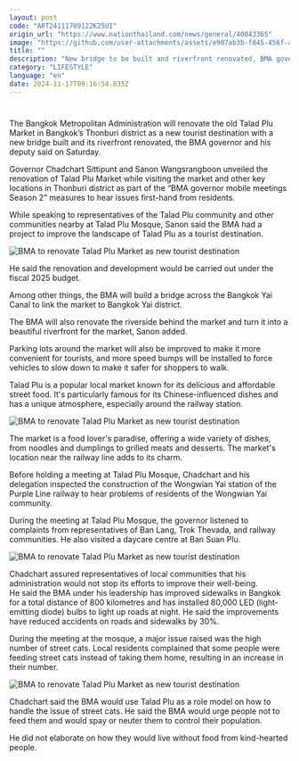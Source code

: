 ```yaml
---
layout: post
code: "ART24111709122K25UI"
origin_url: "https://www.nationthailand.com/news/general/40043365"
image: "https://github.com/user-attachments/assets/e907ab3b-f845-456f-affa-3521ff92cbe8"
title: ""
description: "New bridge to be built and riverfront renovated, BMA governor announces"
category: "LIFESTYLE"
language: "en"
date: 2024-11-17T09:16:54.835Z
---
```


# 









The Bangkok Metropolitan Administration will renovate the old Talad Plu Market in Bangkok’s Thonburi district as a new tourist destination with a new bridge built and its riverfront renovated, the BMA governor and his deputy said on Saturday.

Governor Chadchart Sittipunt and Sanon Wangsrangboon unveiled the renovation of Talad Plu Market while visiting the market and other key locations in Thonburi district as part of the “BMA governor mobile meetings Season 2” measures to hear issues first-hand from residents.

While speaking to representatives of the Talad Plu community and other communities nearby at Talad Plu Mosque, Sanon said the BMA had a project to improve the landscape of Talad Plu as a tourist destination.

  ![BMA to renovate Talad Plu Market as new tourist destination](https://github.com/user-attachments/assets/cefd6a4d-1b88-4e4a-b113-b452d71aeb47)

He said the renovation and development would be carried out under the fiscal 2025 budget.

Among other things, the BMA will build a bridge across the Bangkok Yai Canal to link the market to Bangkok Yai district.

The BMA will also renovate the riverside behind the market and turn it into a beautiful riverfront for the market, Sanon added.

Parking lots around the market will also be improved to make it more convenient for tourists, and more speed bumps will be installed to force vehicles to slow down to make it safer for shoppers to walk.

Talad Plu is a popular local market known for its delicious and affordable street food. It's particularly famous for its Chinese-influenced dishes and has a unique atmosphere, especially around the railway station.

  ![BMA to renovate Talad Plu Market as new tourist destination](https://github.com/user-attachments/assets/517a3e47-5c2c-4de1-a39a-ffe4f140b702)

The market is a food lover's paradise, offering a wide variety of dishes, from noodles and dumplings to grilled meats and desserts. The market's location near the railway line adds to its charm.

Before holding a meeting at Talad Plu Mosque, Chadchart and his delegation inspected the construction of the Wongwian Yai station of the Purple Line railway to hear problems of residents of the Wongwian Yai community.

During the meeting at Talad Plu Mosque, the governor listened to complaints from representatives of Ban Lang, Trok Thevada, and railway communities. He also visited a daycare centre at Ban Suan Plu.

  ![BMA to renovate Talad Plu Market as new tourist destination](https://github.com/user-attachments/assets/0c4c3e09-f491-4fe4-8c07-98174db08798)

Chadchart assured representatives of local communities that his administration would not stop its efforts to improve their well-being.  
He said the BMA under his leadership has improved sidewalks in Bangkok for a total distance of 800 kilometres and has installed 80,000 LED (light-emitting diode) bulbs to light up roads at night. He said the improvements have reduced accidents on roads and sidewalks by 30%.

During the meeting at the mosque, a major issue raised was the high number of street cats. Local residents complained that some people were feeding street cats instead of taking them home, resulting in an increase in their number.

  ![BMA to renovate Talad Plu Market as new tourist destination](https://github.com/user-attachments/assets/b26f9d89-b0c0-4211-a973-0660818376bf)

Chadchart said the BMA would use Talad Plu as a role model on how to handle the issue of street cats. He said the BMA would urge people not to feed them and would spay or neuter them to control their population.

He did not elaborate on how they would live without food from kind-hearted people.
